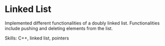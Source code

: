 # Linked List

Implemented different functionalities of a doubly linked list. Functionalities include pushing and deleting elements from the list.

Skills: C++, linked list, pointers
